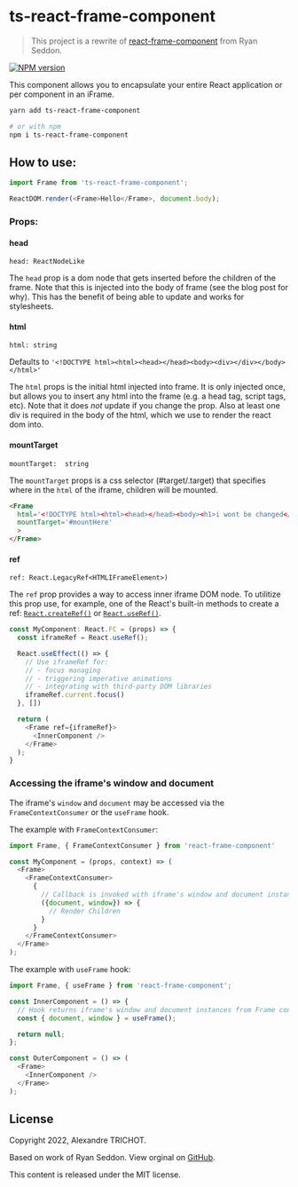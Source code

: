# ts-react-frame-component

> This project is a rewrite of [react-frame-component](https://github.com/ryanseddon/react-frame-component) from Ryan Seddon.

[![NPM version][npm-image]][npm-url]

This component allows you to encapsulate your entire React application or per component in an iFrame.

```bash
yarn add ts-react-frame-component

# or with npm
npm i ts-react-frame-component
```

## How to use:

```ts
import Frame from 'ts-react-frame-component';

ReactDOM.render(<Frame>Hello</Frame>, document.body);
```

### Props:

#### head
`head: ReactNodeLike`

The `head` prop is a dom node that gets inserted before the children of the frame. Note that this is injected into the body of frame (see the blog post for why). This has the benefit of being able to update and works for stylesheets.

#### html
`html: string`

Defaults to `'<!DOCTYPE html><html><head></head><body><div></div></body></html>'`

The `html` props is the initial html injected into frame. It is only injected once, but allows you to insert any html into the frame (e.g. a head tag, script tags, etc). Note that it does *not* update if you change the prop. Also at least one div is required in the body of the html, which we use to render the react dom into.

#### mountTarget
`mountTarget:  string`

The `mountTarget` props is a css selector (#target/.target) that specifies where in the `html` of the iframe, children will be mounted.

```html
<Frame
  html='<!DOCTYPE html><html><head></head><body><h1>i wont be changed</h1><div id="mountHere"></div></body></html>'
  mountTarget='#mountHere'
  >
</Frame>
```

#### ref
`ref: React.LegacyRef<HTMLIFrameElement>)`

The `ref` prop provides a way to access inner iframe DOM node. To utilitize this prop use, for example, one of the React's built-in methods to create a ref: [`React.createRef()`](https://reactjs.org/docs/refs-and-the-dom.html#creating-refs) or [`React.useRef()`](https://reactjs.org/docs/hooks-reference.html#useref).

```ts
const MyComponent: React.FC = (props) => {
  const iframeRef = React.useRef();

  React.useEffect(() => {
    // Use iframeRef for:
    // - focus managing
    // - triggering imperative animations
    // - integrating with third-party DOM libraries
    iframeRef.current.focus()
  }, [])

  return (
    <Frame ref={iframeRef}>
      <InnerComponent />
    </Frame>
  );
}
```

### Accessing the iframe's window and document
The iframe's `window` and `document` may be accessed via the `FrameContextConsumer` or the `useFrame` hook.

The example with `FrameContextConsumer`:

```js
import Frame, { FrameContextConsumer } from 'react-frame-component'

const MyComponent = (props, context) => (
  <Frame>
    <FrameContextConsumer>
      {
        // Callback is invoked with iframe's window and document instances
        ({document, window}) => {
          // Render Children
        }
      }
    </FrameContextConsumer>
  </Frame>
);

```

The example with `useFrame` hook:

```ts
import Frame, { useFrame } from 'react-frame-component';

const InnerComponent = () => {
  // Hook returns iframe's window and document instances from Frame context
  const { document, window } = useFrame();

  return null;
};

const OuterComponent = () => (
  <Frame>
    <InnerComponent />
  </Frame>
);
```

## License

Copyright 2022, Alexandre TRICHOT.

Based on work of Ryan Seddon. View orginal on [GitHub](https://github.com/ryanseddon/react-frame-component).

This content is released under the MIT license.

[npm-url]: https://npmjs.org/package/ts-react-frame-component
[npm-image]: https://badge.fury.io/js/ts-react-frame-component.png
